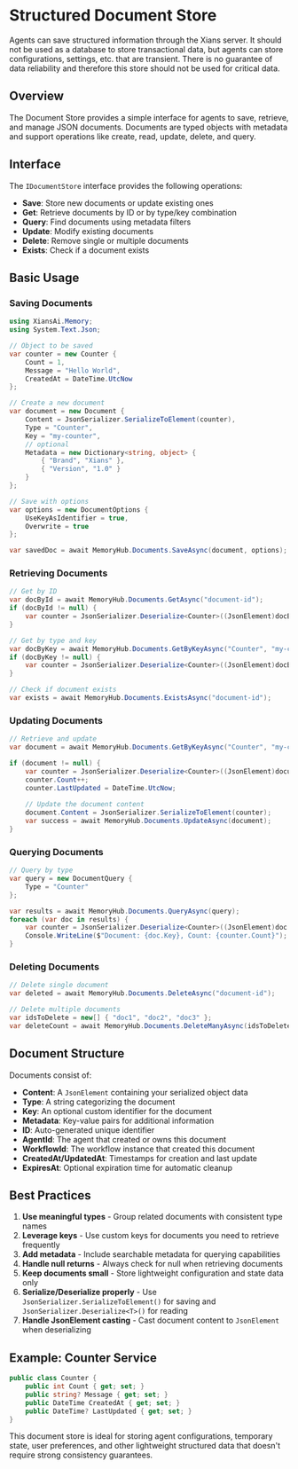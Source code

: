 # Structured Document Store

Agents can save structured information through the Xians server. It should not be used as a database to store transactional data, but agents can store configurations, settings, etc. that are transient. There is no guarantee of data reliability and therefore this store should not be used for critical data.

## Overview

The Document Store provides a simple interface for agents to save, retrieve, and manage JSON documents. Documents are typed objects with metadata and support operations like create, read, update, delete, and query.

## Interface

The `IDocumentStore` interface provides the following operations:

- **Save**: Store new documents or update existing ones
- **Get**: Retrieve documents by ID or by type/key combination
- **Query**: Find documents using metadata filters
- **Update**: Modify existing documents
- **Delete**: Remove single or multiple documents
- **Exists**: Check if a document exists

## Basic Usage

### Saving Documents

```csharp
using XiansAi.Memory;
using System.Text.Json;

// Object to be saved
var counter = new Counter {
    Count = 1,
    Message = "Hello World",
    CreatedAt = DateTime.UtcNow
};

// Create a new document
var document = new Document {
    Content = JsonSerializer.SerializeToElement(counter),
    Type = "Counter",
    Key = "my-counter",
    // optional
    Metadata = new Dictionary<string, object> {
        { "Brand", "Xians" },
        { "Version", "1.0" }
    }
};

// Save with options
var options = new DocumentOptions {
    UseKeyAsIdentifier = true,
    Overwrite = true
};

var savedDoc = await MemoryHub.Documents.SaveAsync(document, options);
```

### Retrieving Documents

```csharp
// Get by ID
var docById = await MemoryHub.Documents.GetAsync("document-id");
if (docById != null) {
    var counter = JsonSerializer.Deserialize<Counter>((JsonElement)docById.Content);
}

// Get by type and key
var docByKey = await MemoryHub.Documents.GetByKeyAsync("Counter", "my-counter");
if (docByKey != null) {
    var counter = JsonSerializer.Deserialize<Counter>((JsonElement)docByKey.Content);
}

// Check if document exists
var exists = await MemoryHub.Documents.ExistsAsync("document-id");
```

### Updating Documents

```csharp
// Retrieve and update
var document = await MemoryHub.Documents.GetByKeyAsync("Counter", "my-counter");

if (document != null) {
    var counter = JsonSerializer.Deserialize<Counter>((JsonElement)document.Content)!;
    counter.Count++;
    counter.LastUpdated = DateTime.UtcNow;
    
    // Update the document content
    document.Content = JsonSerializer.SerializeToElement(counter);
    var success = await MemoryHub.Documents.UpdateAsync(document);
}
```

### Querying Documents

```csharp
// Query by type
var query = new DocumentQuery {
    Type = "Counter"
};

var results = await MemoryHub.Documents.QueryAsync(query);
foreach (var doc in results) {
    var counter = JsonSerializer.Deserialize<Counter>((JsonElement)doc.Content)!;
    Console.WriteLine($"Document: {doc.Key}, Count: {counter.Count}");
}
```

### Deleting Documents

```csharp
// Delete single document
var deleted = await MemoryHub.Documents.DeleteAsync("document-id");

// Delete multiple documents
var idsToDelete = new[] { "doc1", "doc2", "doc3" };
var deleteCount = await MemoryHub.Documents.DeleteManyAsync(idsToDelete);
```

## Document Structure

Documents consist of:

- **Content**: A `JsonElement` containing your serialized object data
- **Type**: A string categorizing the document
- **Key**: An optional custom identifier for the document
- **Metadata**: Key-value pairs for additional information
- **ID**: Auto-generated unique identifier
- **AgentId**: The agent that created or owns this document
- **WorkflowId**: The workflow instance that created this document
- **CreatedAt/UpdatedAt**: Timestamps for creation and last update
- **ExpiresAt**: Optional expiration time for automatic cleanup

## Best Practices

1. **Use meaningful types** - Group related documents with consistent type names
2. **Leverage keys** - Use custom keys for documents you need to retrieve frequently
3. **Add metadata** - Include searchable metadata for querying capabilities
4. **Handle null returns** - Always check for null when retrieving documents
5. **Keep documents small** - Store lightweight configuration and state data only
6. **Serialize/Deserialize properly** - Use `JsonSerializer.SerializeToElement()` for saving and `JsonSerializer.Deserialize<T>()` for reading
7. **Handle JsonElement casting** - Cast document content to `JsonElement` when deserializing

## Example: Counter Service

```csharp
public class Counter {
    public int Count { get; set; }
    public string? Message { get; set; }
    public DateTime CreatedAt { get; set; }
    public DateTime? LastUpdated { get; set; }
}
```

This document store is ideal for storing agent configurations, temporary state, user preferences, and other lightweight structured data that doesn't require strong consistency guarantees.